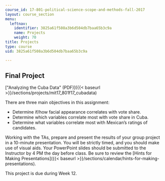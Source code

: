 ```yaml
---
course_id: 17-801-political-science-scope-and-methods-fall-2017
layout: course_section
menu:
  leftnav:
    identifier: 3825a61f508a3b6d504db7baa65b3c9a
    name: Projects
    weight: 70
title: Projects
type: course
uid: 3825a61f508a3b6d504db7baa65b3c9a

---
```


Final Project 
--------------

["Analyzing the Cuba Data" (PDF)]({{< baseurl >}}/sections/projects/mit17_801f17_cubadata)

There are three main objectives in this assignment:

*   Determine if/how facial appearance correlates with vote share.
*   Determine which variables correlate most with vote share in Cuba.
*   Determine what variables correlate most with Mexican’s ratings of candidates.

Working with the TAs, prepare and present the results of your group project in a 10-minute presentation. You will be strictly timed, and you should make use of visual aids. Your PowerPoint slides should be submitted to the Instructor by 4 PM the day before class. Be sure to review the [Hints for Making Presentations]({{< baseurl >}}/sections/calendar/hints-for-making-presentations).

This project is due during Week 12.